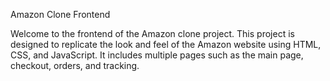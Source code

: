 Amazon Clone Frontend

Welcome to the frontend of the Amazon clone project. This project is designed to replicate the look and feel of the Amazon website using HTML, CSS, and JavaScript. It includes multiple pages such as the main page, checkout, orders, and tracking.



